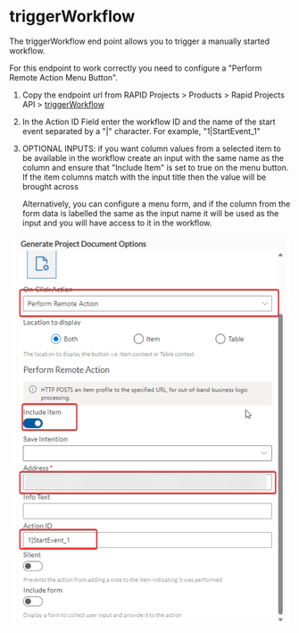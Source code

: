 # triggerWorkflow

The triggerWorkflow end point allows you to trigger a manually started workflow.

For this endpoint to work correctly you need to configure a "Perform Remote Action Menu Button".

1. Copy the endpoint url from RAPID Projects &gt; Products &gt; Rapid Projects API &gt; [triggerWorkflow](https://app.rapidplatform.com/rapidplatform/projects/explorer/Products/Product:Products:27/Endpoint:Endpoints:57)
2. In the Action ID Field enter the workflow ID and the name of the start event separated by a "|" character. For example, "1|StartEvent\_1"
3. OPTIONAL INPUTS: if you want column values from a selected item to be available in the workflow create an input with the same name as the column and ensure that "Include Item" is set to true on the menu button. If the item columns match with the input title then the value will be brought across  
      
    Alternatively, you can configure a menu form, and if the column from the form data is labelled the same as the input name it will be used as the input and you will have access to it in the workflow.

![image-1692840873773.png](./downloaded_image_1705286154170.png)